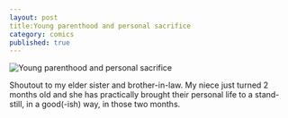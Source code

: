 ```yaml
---
layout: post
title:Young parenthood and personal sacrifice
category: comics
published: true
---  
```

![Young parenthood and personal sacrifice](http://hetus.net/images/parenthood-sacrifice.jpg)  
   
Shoutout to my elder sister and brother-in-law. My niece just turned 2 months old and she has practically brought their personal life to a stand-still, in a good(-ish) way, in those two months. 